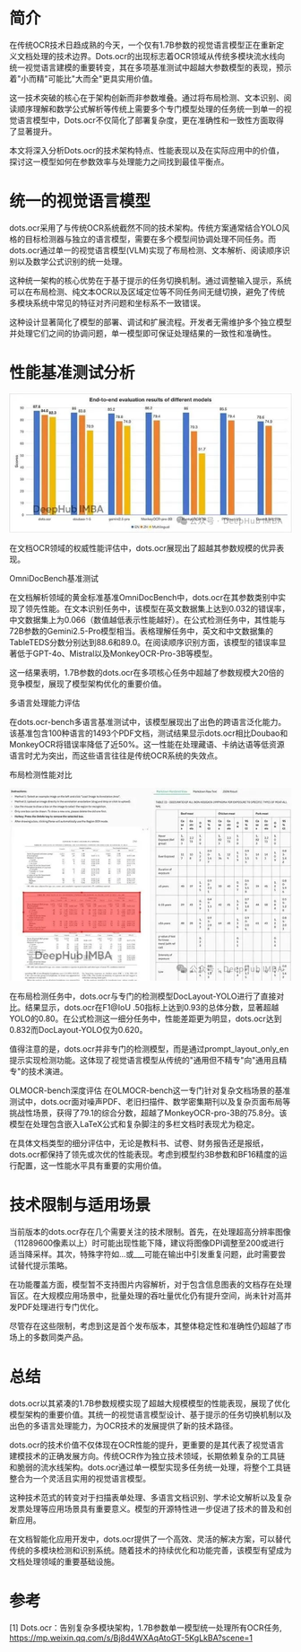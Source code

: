 # 简介

在传统OCR技术日趋成熟的今天，一个仅有1.7B参数的视觉语言模型正在重新定义文档处理的技术边界。Dots.ocr的出现标志着OCR领域从传统多模块流水线向统一视觉语言建模的重要转变，其在多项基准测试中超越大参数模型的表现，预示着"小而精"可能比"大而全"更具实用价值。

这一技术突破的核心在于架构创新而非参数堆叠。通过将布局检测、文本识别、阅读顺序理解和数学公式解析等传统上需要多个专门模型处理的任务统一到单一的视觉语言模型中，Dots.ocr不仅简化了部署复杂度，更在准确性和一致性方面取得了显著提升。

本文将深入分析Dots.ocr的技术架构特点、性能表现以及在实际应用中的价值，探讨这一模型如何在参数效率与处理能力之间找到最佳平衡点。

# 统一的视觉语言模型

dots.ocr采用了与传统OCR系统截然不同的技术架构。传统方案通常结合YOLO风格的目标检测器与独立的语言模型，需要在多个模型间协调处理不同任务。而dots.ocr通过单一的视觉语言模型(VLM)实现了布局检测、文本解析、阅读顺序识别以及数学公式识别的统一处理。

这种统一架构的核心优势在于基于提示的任务切换机制。通过调整输入提示，系统可以在布局检测、纯文本OCR以及区域定位等不同任务间无缝切换，避免了传统多模块系统中常见的特征对齐问题和坐标系不一致错误。

这种设计显著简化了模型的部署、调试和扩展流程。开发者无需维护多个独立模型并处理它们之间的协调问题，单一模型即可保证处理结果的一致性和准确性。

# 性能基准测试分析

![](.06_Dots.ocr_images/性能测试1.png)

在文档OCR领域的权威性能评估中，dots.ocr展现出了超越其参数规模的优异表现。

OmniDocBench基准测试

在文档解析领域的黄金标准基准OmniDocBench中，dots.ocr在其参数类别中实现了领先性能。在文本识别任务中，该模型在英文数据集上达到0.032的错误率，中文数据集上为0.066（数值越低表示性能越好）。在公式检测任务中，其性能与72B参数的Gemini2.5-Pro模型相当。表格理解任务中，英文和中文数据集的TableTEDS分数分别达到88.6和89.0。在阅读顺序识别方面，该模型的错误率显著低于GPT-4o、Mistral以及MonkeyOCR-Pro-3B等模型。

这一结果表明，1.7B参数的dots.ocr在多项核心任务中超越了参数规模大20倍的竞争模型，展现了模型架构优化的重要价值。

多语言处理能力评估

在dots.ocr-bench多语言基准测试中，该模型展现出了出色的跨语言泛化能力。该基准包含100种语言的1493个PDF文档，测试结果显示dots.ocr相比Doubao和MonkeyOCR将错误率降低了近50%。这一性能在处理藏语、卡纳达语等低资源语言时尤为突出，而这些语言往往是传统OCR系统的失效点。

布局检测性能对比

![](.06_Dots.ocr_images/布局检测.png)

在布局检测任务中，dots.ocr与专门的检测模型DocLayout-YOLO进行了直接对比。结果显示，dots.ocr在F1@IoU .50指标上达到0.93的总体分数，显著超越YOLO的0.80。在公式检测这一细分任务中，性能差距更为明显，dots.ocr达到0.832而DocLayout-YOLO仅为0.620。

值得注意的是，dots.ocr并非专门的检测模型，而是通过prompt_layout_only_en提示实现检测功能。这体现了视觉语言模型从传统的"通用但不精专"向"通用且精专"的技术演进。

OLMOCR-bench深度评估
在OLMOCR-bench这一专门针对复杂文档场景的基准测试中，dots.ocr面对噪声PDF、老旧扫描件、数学密集期刊以及复杂页面布局等挑战性场景，获得了79.1的综合分数，超越了MonkeyOCR-pro-3B的75.8分。该模型在处理包含嵌入LaTeX公式和复杂脚注的多栏文档时表现尤为稳定。

在具体文档类型的细分评估中，无论是教科书、试卷、财务报告还是报纸，dots.ocr都保持了领先或次优的性能表现。考虑到模型约3B参数和BF16精度的运行配置，这一性能水平具有重要的实用价值。

# 技术限制与适用场景
当前版本的dots.ocr存在几个需要关注的技术限制。首先，在处理超高分辨率图像（11289600像素以上）时可能出现性能下降，建议将图像DPI调整至200或进行适当降采样。其次，特殊字符如...或___可能在输出中引发重复问题，此时需要尝试替代提示策略。

在功能覆盖方面，模型暂不支持图片内容解析，对于包含信息图表的文档存在处理盲区。在大规模应用场景中，批量处理的吞吐量优化仍有提升空间，尚未针对高并发PDF处理进行专门优化。

尽管存在这些限制，考虑到这是首个发布版本，其整体稳定性和准确性仍超越了市场上的多数同类产品。

# 总结

dots.ocr以其紧凑的1.7B参数规模实现了超越大规模模型的性能表现，展现了优化模型架构的重要价值。其统一的视觉语言模型设计、基于提示的任务切换机制以及出色的多语言处理能力，为OCR技术的发展提供了新的技术路径。

dots.ocr的技术价值不仅体现在OCR性能的提升，更重要的是其代表了视觉语言建模技术的正确发展方向。传统OCR作为独立技术领域，长期依赖复杂的工具链和脆弱的流水线架构。dots.ocr通过单一模型实现多任务统一处理，将整个工具链整合为一个灵活且实用的视觉语言模型。

这种技术范式的转变对于扫描表单处理、多语言文档识别、学术论文解析以及复杂发票处理等应用场景具有重要意义。模型的开源特性进一步促进了技术的普及和创新应用。

在文档智能化应用开发中，dots.ocr提供了一个高效、灵活的解决方案，可以替代传统的多模块检测和识别系统。随着技术的持续优化和功能完善，该模型有望成为文档处理领域的重要基础设施。

# 参考

[1] Dots.ocr：告别复杂多模块架构，1.7B参数单一模型统一处理所有OCR任务, https://mp.weixin.qq.com/s/Bj8d4WXAqAtoGT-5KgLkBA?scene=1